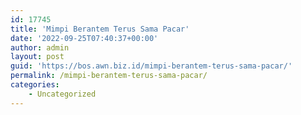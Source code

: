 ```yaml
---
id: 17745
title: 'Mimpi Berantem Terus Sama Pacar'
date: '2022-09-25T07:40:37+00:00'
author: admin
layout: post
guid: 'https://bos.awn.biz.id/mimpi-berantem-terus-sama-pacar/'
permalink: /mimpi-berantem-terus-sama-pacar/
categories:
    - Uncategorized
---
```


